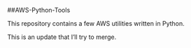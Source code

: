##AWS-Python-Tools

This repository contains a few AWS utilities written in Python.

This is an update that I’ll try to merge.